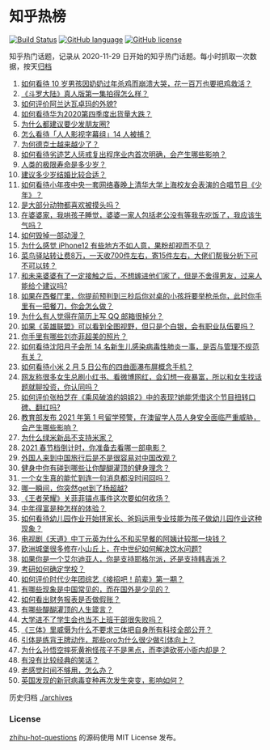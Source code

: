 # 知乎热榜
[![Build Status](https://github.com/ToWeLong/zhihu-hot-questions/workflows/CI/badge.svg)](https://github.com/ToWeLong/zhihu-hot-questions/actions)
[![GitHub language](https://img.shields.io/badge/language-golang-orange.svg)](https://golang.org/)
[![GitHub license](https://img.shields.io/github/license/ToWeLong/zhihu-hot-questions)](https://github.com/ToWeLong/zhihu-hot-questions/blob/main/LICENSE)

知乎热门话题，记录从 2020-11-29 日开始的知乎热门话题。每小时抓取一次数据，按天[归档](./archives)

<!-- BEGIN -->

1. [如何看待 10 岁男孩因奶奶过年杀鸡而崩溃大哭，花一百万也要把鸡救活？](https://www.zhihu.com/question/442811742)
1. [《斗罗大陆》真人版第一集拍得怎么样？](https://www.zhihu.com/question/442984903)
1. [如何评价阿兰达瓦卓玛的外貌?](https://www.zhihu.com/question/270574192)
1. [如何看待华为2020第四季度出货量大跌？](https://www.zhihu.com/question/442259690)
1. [为什么都建议要少发朋友圈?](https://www.zhihu.com/question/442335363)
1. [怎么看待「人人影视字幕组」14 人被捕？](https://www.zhihu.com/question/442667356)
1. [为何德克士越来越少了？](https://www.zhihu.com/question/321467749)
1. [如何看待劣迹艺人惩戒复出程序业内首次明确，会产生哪些影响？](https://www.zhihu.com/question/443005137)
1. [人类的极限寿命是多少岁？](https://www.zhihu.com/question/441028220)
1. [建议多少岁结婚比较合适？](https://www.zhihu.com/question/441499184)
1. [如何看待小年夜中央一套网络春晚上清华大学上海校友会表演的合唱节目《少年》？](https://www.zhihu.com/question/442905594)
1. [是大部分动物都喜欢被摸头吗？](https://www.zhihu.com/question/442523187)
1. [在婆婆家，我哄孩子睡觉，婆婆一家人包括老公没有等我先吃饭了，我应该生气吗？](https://www.zhihu.com/question/424718566)
1. [如何毁掉一部动漫？](https://www.zhihu.com/question/438413599)
1. [为什么感觉 iPhone12 有些地方不如人意，果粉却视而不见？](https://www.zhihu.com/question/437810551)
1. [菜鸟驿站转让费8万，一天收700件左右，寄15件左右，大佬们帮我分析下可不可以转？](https://www.zhihu.com/question/435352953)
1. [和未来婆婆有了一定接触之后，不想嫁进他们家了，但是不舍得男友，过来人能给个建议吗?](https://www.zhihu.com/question/442344424)
1. [如果在西餐厅里，你提前预判到三秒后你对桌的小孩将要举枪杀你，此时你手里有一把餐刀，你会怎么做？](https://www.zhihu.com/question/432745799)
1. [为什么有人觉得在简历上写 QQ 邮箱很掉分？](https://www.zhihu.com/question/384502791)
1. [如果《英雄联盟》可以看到全图视野，但只是个白银，会有职业队伍要吗？](https://www.zhihu.com/question/442642942)
1. [你手里有哪些刘亦菲超美的照片？](https://www.zhihu.com/question/52207355)
1. [如何看待沈阳月子会所 14 名新生儿感染病毒性肺炎一事，是否与管理不规范有关？](https://www.zhihu.com/question/443110974)
1. [如何看待小米 2 月 5 日公布的四曲面瀑布屏概念手机？](https://www.zhihu.com/question/442986869)
1. [网友称很多女生总刷小红书、看微博网红，会幻想一夜暴富，所以和女生找话题就聊投资，你认同吗？](https://www.zhihu.com/question/443083852)
1. [如何评价张柏芝在《乘风破浪的姐姐2》中的表现?她能凭借这个节目扭转口碑、翻红吗?](https://www.zhihu.com/question/440703299)
1. [教育部发布 2021 年第 1 号留学预警，在澳留学人员人身安全面临严重威胁，会产生哪些影响？](https://www.zhihu.com/question/443000239)
1. [为什么绿米新品不支持米家？](https://www.zhihu.com/question/439382859)
1. [2021 春节档倒计时，你准备去看哪一部电影？](https://www.zhihu.com/question/441478509)
1. [外国人来到中国旅行后是不是很容易对中国改观？](https://www.zhihu.com/question/437856634)
1. [健身中你有碰到哪些让你醍醐灌顶的健身理念？](https://www.zhihu.com/question/436057757)
1. [一个女生真的能忙到连一句消息都没时间回吗？](https://www.zhihu.com/question/441507795)
1. [哪一瞬间，你突然get到了杨超越?](https://www.zhihu.com/question/441486610)
1. [《王者荣耀》关菲菲锚点事件这次要如何收场？](https://www.zhihu.com/question/442924277)
1. [中年得富是种怎样的体验？](https://www.zhihu.com/question/301231328)
1. [如何看待幼儿园作业开始拼家长、爸妈运用专业技能为孩子做幼儿园作业这种现象？](https://www.zhihu.com/question/442786792)
1. [电视剧《天道》中丁元英为什么不和买早餐的阿姨计较那一块钱？](https://www.zhihu.com/question/64684581)
1. [欧洲城堡很多修在小山丘上，在中世纪如何解决饮水问题?](https://www.zhihu.com/question/317646235)
1. [如果你是一个艾尔迪亚人，你是支持耶格尔派，还是支持韩吉派？](https://www.zhihu.com/question/442421287)
1. [考研如何确定学校？](https://www.zhihu.com/question/265595875)
1. [如何评价时代少年团综艺《接招吧！前辈》第一期？](https://www.zhihu.com/question/443081913)
1. [有哪些现象是中国常见的，而在国外是少见的？](https://www.zhihu.com/question/442966181)
1. [如何看出财务报表是否做假账？](https://www.zhihu.com/question/29442629)
1. [有哪些醍醐灌顶的人生箴言？](https://www.zhihu.com/question/294365165)
1. [大学进不了学生会也当不上班干部很失败吗？](https://www.zhihu.com/question/299960912)
1. [《三体》里威慑为什么不要求三体把自身所有科技全部公开？](https://www.zhihu.com/question/439567453)
1. [引体是练背王牌动作，那些pro为什么很少做引体向上？](https://www.zhihu.com/question/440685977)
1. [为什么孙悟空摔死黄袍怪孩子不是黑点，而李逵砍死小衙内却是？](https://www.zhihu.com/question/383931570)
1. [有没有比较经典的笑话？](https://www.zhihu.com/question/438330079)
1. [老感觉时间不够用，怎么办？](https://www.zhihu.com/question/19633885)
1. [英国发现的新冠病毒变种再次发生突变，影响如何？](https://www.zhihu.com/question/442576779)

<!-- END -->

历史归档 [./archives](./archives)


### License
[zhihu-hot-questions](https://github.com/towelong/zhihu-hot-questions) 的源码使用 MIT License 发布。